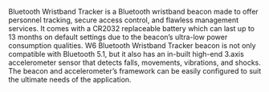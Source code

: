 Bluetooth Wristband Tracker is a Bluetooth wristband beacon made to offer personnel tracking, secure access control, and flawless management services. It comes with a CR2032 replaceable battery which can last up to 13 months on default settings due to the beacon’s ultra-low power consumption qualities. W6 Bluetooth Wristband Tracker beacon is not only compatible with Bluetooth 5.1, but it also has an in-built high-end 3.axis accelerometer sensor that detects falls, movements, vibrations, and shocks. The beacon and accelerometer’s framework can be easily configured to suit the ultimate needs of the application.
